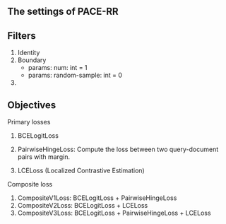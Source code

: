 <h2>The settings of PACE-RR</h2>

## Filters

1. Identity
2. Boundary
    - params: num: int = 1
    - params: random-sample: int = 0
3. 


## Objectives

Primary losses
1. BCELogitLoss

2. PairwiseHingeLoss:
Compute the loss between two query-document pairs with margin.

3. LCELoss (Localized Contrastive Estimation)

Composite loss
1. CompositeV1Loss: BCELogitLoss + PairwiseHingeLoss
2. CompositeV2Loss: BCELogitLoss + LCELoss
2. CompositeV3Loss: BCELogitLoss + PairwiseHingeLoss + LCELoss
